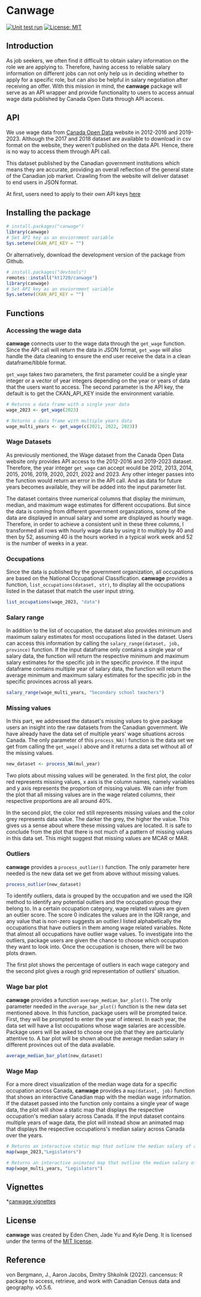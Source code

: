 # Canwage

<!-- badges: start -->

[![Unit test run](https://github.com/kt1720/Data534-Project/actions/workflows/coverage.yml/badge.svg)](https://github.com/kt1720/Data534-Project/actions/workflows/coverage.yml)
[![License: MIT](https://img.shields.io/badge/License-MIT-yellow.svg)](https://opensource.org/licenses/MIT)

<!-- badges: end -->

## Introduction

As job seekers, we often find it difficult to obtain salary information on the role we are applying to. Therefore, having access to reliable salary information on different jobs can not only help us in deciding whether to apply for a specific role, but can also be helpful in salary negotiation after receiving an offer. With this mission in mind, the **canwage** package will serve as an API wrapper and provide functionality to users to access annual wage data published by Canada Open Data through API access. 

## API

We use wage data from [Canada Open Data](https://open.canada.ca/data/en/dataset/adad580f-76b0-4502-bd05-20c125de9116) website in 2012-2016 and 2019-2023. Although the 2017 and 2018 dataset are available to download in csv format on the website, they weren't published on the data API. Hence, there is no way to access them through API call.

This dataset published by the Canadian government institutions which means they are accurate, providing an overall reflection of the general state of the Canadian job market. Crawling from the website will deliver dataset to end users in JSON format.

At first, users need to apply to their own API keys [here](https://docs.ckan.org/en/2.8/api/)

## Installing the package

```r
# install.packages("canwage")
library(canwage)
# Set API key as an enviornment variable
Sys.setenv(CKAN_API_KEY = "")
```

Or alternatively, download the development version of the package from Github.

```r
# install.packages("devtools")
remotes::install("kt1720/canwage")
library(canwage)
# Set API key as an enviornment variable
Sys.setenv(CKAN_API_KEY = "")
```

## Functions

### Accessing the wage data

**canwage** connects user to the wage data through the `get_wage` function. Since the API call will return the data in JSON format, `get_wage` will also handle the data cleaning to ensure the end user receive the data in a clean dataframe/tibble format.

`get_wage` takes two parameters, the first parameter could be a single year integer or a vector of year integers depending on the year or years of data that the users want to access. The second parameter is the API key, the default is to get the CKAN_API_KEY inside the environment variable. 

```r
# Returns a data frame with a single year data
wage_2023 <- get_wage(2023)

# Returns a data frame with multiple years data
wage_multi_years <- get_wage(c(2021, 2022, 2023))
```

### Wage Datasets

As previously mentioned, the Wage dataset from the Canada Open Data website only provides API access to the 2012-2016 and 2019-2023 dataset. Therefore, the year integer `get_wage` can accept would be 2012, 2013, 2014, 2015, 2016, 2019, 2020, 2021, 2022 and 2023. Any other integer passes into the function would return an error in the API call. And as data for future years becomes available, they will be added into the input parameter list.

The dataset contains three numerical columns that display the minimum, median, and maximum wage estimates for different occupations. But since the data is coming from different government organizations, some of the data are displayed in annual salary and some are displayed as hourly wage. Therefore, in order to achieve a consistent unit in these three columns, I transformed all rows with hourly wage data by using it to multiply by 40 and then by 52, assuming 40 is the hours worked in a typical work week and 52 is the number of weeks in a year.

### Occupations

Since the data is published by the government organization, all occupations are based on the National Occupational Classification. **canwage** provides a function, `list_occupations(dataset, str)`, to display all the occupations listed in the dataset that match the user input string.

```r
list_occupations(wage_2023, "data")
```

### Salary range

In addition to the list of occupation, the dataset also provides minimum and maximum salary estimates for most occupations listed in the dataset. Users can access this information by calling the `salary_range(dataset, job, province)` function. If the input dataframe only contains a single year of salary data, the function will return the respective minimum and maximum salary estimates for the specific job in the specific province. If the input dataframe contains multiple year of salary data, the function will return the average minimum and maximum salary estimates for the specific job in the specific provinces across all years.

```r
salary_range(wage_multi_years, "Secondary school teachers")
```

### Missing values

In this part, we addressed the dataset's missing values to give package users an insight into the raw datasets from the Canadian government. We have already have the data set of multiple years' wage situations across Canada. The only parameter of this `process_NA()` function is the data set we get from calling the `get_wage()` above and it returns a data set without all of the missing values.

```r
new_dataset <- process_NA(mul_year)
```

Two plots about missing values will be generated. In the first plot, the color red represents missing values, x axis is the column names, namely variables and y axis represents the proportion of missing values. We can infer from the plot that all missing values are in the wage related columns, their respective proportions are all around 40%.

In the second plot, the color red still represents missing values and the color grey represents data value. The darker the grey, the higher the value. This gives us a sense about where these missing values are located. It is safe to conclude from the plot that there is not much of a pattern of missing values in this data set. This might suggest that missing values are MCAR or MAR.

### Outliers

**canwage** provides a `process_outlier()` function. The only parameter here needed is the new data set we get from above without missing values. 

```r
process_outlier(new_dataset)
```

To identify outliers, data is grouped by the occupation and we used the IQR method to identify any potential outliers and the occupation group they belong to. In a certain occupation category, wage related values are given an outlier score. The score 0 indicates the values are in the IQR range, and any value that is non-zero suggests an outlier.I listed alphabetically the occupations that have outliers in them among wage related variables. Note that almost all occupations have outlier wage values. To investigate into the outliers, package users are given the chance to choose which occupation they want to look into. Once the occupation is chosen, there will be two plots drawn.

The first plot shows the percentage of outliers in each wage category and the second plot gives a rough grid representation of outliers' situation.

### Wage bar plot

**canwage** provides a function `average_median_bar_plot()`. The only parameter needed in the `average_bar_plot()` function is the new data set mentioned above. In this function, package users will be prompted twice. First, they will be prompted to enter the year of interest. In each year, the data set will have a list occupations whose wage salaries are accessible. Package users will be asked to choose one job that they are particularly attentive to. A bar plot will be shown about the average median salary in different provinces out of the data available. 

```r
average_median_bar_plot(new_dataset)
```

### Wage Map

For a more direct visualization of the median wage data for a specific occupation across Canada, **canwage** provides a `map(dataset, job)` function that shows an interactive Canadian map with the median wage information. If the dataset passed into the function only contains a single year of wage data, the plot will show a static map that displays the respective occupation's median salary across Canada. If the input dataset contains multiple years of wage data, the plot will instead show an animated map that displays the respective occupations's median salary across Canada over the years.  

```r
# Returns an interactive static map that outline the median salary of a legislator across Canada in 2023
map(wage_2023,"Legislators")

# Returns an interactive animated map that outline the median salary of a legislator across Canada over the years.
map(wage_multi_years, "Legislators")
```

## Vignettes

*[canwage vignettes]()

## License

**canwage** was created by Eden Chen, Jade Yu and Kyle Deng.
It is licensed under the terms of the [MIT license](LICENSE).

## Reference

von Bergmann, J., Aaron Jacobs, Dmitry Shkolnik (2022). cancensus: R package to access, retrieve, and work with Canadian Census data and geography. v0.5.6.
